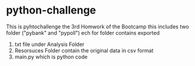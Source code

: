 # python-challenge
This is pyhtochallenge the 3rd Homwork of the Bootcamp
this includes two folder ("pybank" and "pypoll") ech for folder contains exported 
1. txt file under Analysis Folder
2. Resorsuces Folder contain the original data in csv format
3. main.py which is python code
